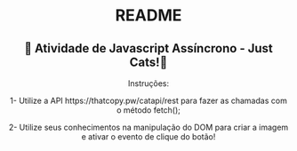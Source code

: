 <h1 align="center">README</h1>
<h2 align="center">🤍 Atividade de Javascript Assíncrono - Just Cats!🤍</h2>

<p align="center">
 Instruções:
  </p>
<p align="center">
  1- Utilize a API https://thatcopy.pw/catapi/rest para fazer as chamadas com o método fetch();
 </p>
<p align="center">
  2- Utilize seus conhecimentos na manipulação do DOM para criar a imagem e ativar o evento de clique do botão!
  </p>

